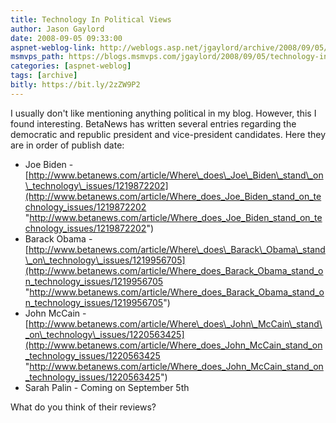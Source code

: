 ```yaml
---
title: Technology In Political Views
author: Jason Gaylord
date: 2008-09-05 09:33:00
aspnet-weblog-link: http://weblogs.asp.net/jgaylord/archive/2008/09/05/technology-in-political-views.aspx
msmvps_path: https://blogs.msmvps.com/jgaylord/2008/09/05/technology-in-political-views/
categories: [aspnet-weblog]
tags: [archive]
bitly: https://bit.ly/2zZW9P2
---
```


I usually don't like mentioning anything political in my blog. However, this I found interesting. BetaNews has written several entries regarding the democratic and republic president and vice-president candidates. Here they are in order of publish date:

- Joe Biden - [http://www.betanews.com/article/Where\_does\_Joe\_Biden\_stand\_on\_technology\_issues/1219872202](http://www.betanews.com/article/Where_does_Joe_Biden_stand_on_technology_issues/1219872202 "http://www.betanews.com/article/Where_does_Joe_Biden_stand_on_technology_issues/1219872202")
- Barack Obama - [http://www.betanews.com/article/Where\_does\_Barack\_Obama\_stand\_on\_technology\_issues/1219956705](http://www.betanews.com/article/Where_does_Barack_Obama_stand_on_technology_issues/1219956705 "http://www.betanews.com/article/Where_does_Barack_Obama_stand_on_technology_issues/1219956705")
- John McCain - [http://www.betanews.com/article/Where\_does\_John\_McCain\_stand\_on\_technology\_issues/1220563425](http://www.betanews.com/article/Where_does_John_McCain_stand_on_technology_issues/1220563425 "http://www.betanews.com/article/Where_does_John_McCain_stand_on_technology_issues/1220563425")
- Sarah Palin - Coming on September 5th

What do you think of their reviews?